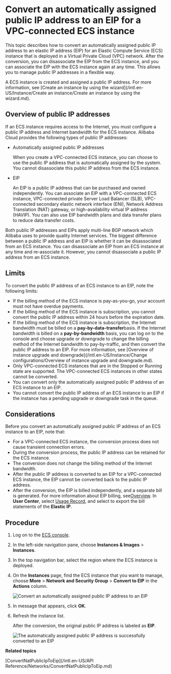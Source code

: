 # Convert an automatically assigned public IP address to an EIP for a VPC-connected ECS instance

This topic describes how to convert an automatically assigned public IP address to an elastic IP address \(EIP\) for an Elastic Compute Service \(ECS\) instance that is deployed in a Virtual Private Cloud \(VPC\) network. After the conversion, you can disassociate the EIP from the ECS instance, and you can associate the EIP with the ECS instance again at any time. This allows you to manage public IP addresses in a flexible way.

A ECS instance is created and assigned a public IP address. For more information, see [Create an instance by using the wizard](/intl.en-US/Instance/Create an instance/Create an instance by using the wizard.md).

## Overview of public IP addresses

If an ECS instance requires access to the Internet, you must configure a public IP address and Internet bandwidth for the ECS instance. Alibaba Cloud provides the following types of public IP addresses:

-   Automatically assigned public IP addresses

    When you create a VPC-connected ECS instance, you can choose to use the public IP address that is automatically assigned by the system. You cannot disassociate this public IP address from the ECS instance.

-   EIP

    An EIP is a public IP address that can be purchased and owned independently. You can associate an EIP with a VPC-connected ECS instance, VPC-connected private Server Load Balancer \(SLB\), VPC-connected secondary elastic network interface \(ENI\), Network Address Translation \(NAT\) gateway, or high-availability virtual IP address \(HAVIP\). You can also use EIP bandwidth plans and data transfer plans to reduce data transfer costs.


Both public IP addresses and EIPs apply multi-line BGP network which Alibaba uses to provide quality Internet services. The biggest difference between a public IP address and an EIP is whether it can be disassociated from an ECS instance. You can disassociate an EIP from an ECS instance at any time and re-associate it. However, you cannot disassociate a public IP address from an ECS instance.

## Limits

To convert the public IP address of an ECS instance to an EIP, note the following limits:

-   If the billing method of the ECS instance is pay-as-you-go, your account must not have overdue payments.
-   If the billing method of the ECS instance is subscription, you cannot convert the public IP address within 24 hours before the expiration date.
-   If the billing method of the ECS instance is subscription, the Internet bandwidth must be billed on a **pay-by-data-transfer**basis. If the Internet bandwidth is billed on a **pay-by-bandwidth** basis, you can log on to the console and choose upgrade or downgrade to change the billing method of the Internet bandwidth to pay-by-traffic, and then convert the public IP address to an EIP. For more information, see [Overview of instance upgrade and downgrade](/intl.en-US/Instance/Change configurations/Overview of instance upgrade and downgrade.md).
-   Only VPC-connected ECS instances that are in the Stopped or Running state are supported. The VPC-connected ECS instances in other states cannot be converted.
-   You can convert only the automatically assigned public IP address of an ECS instance to an EIP.
-   You cannot convert the public IP address of an ECS instance to an EIP if the instance has a pending upgrade or downgrade task in the queue.

## Considerations

Before you convert an automatically assigned public IP address of an ECS instance to an EIP, note that:

-   For a VPC-connected ECS instance, the conversion process does not cause transient connection errors.
-   During the conversion process, the public IP address can be retained for the ECS instance.
-   The conversion does not change the billing method of the Internet bandwidth.
-   After the public IP address is converted to an EIP for a VPC-connected ECS instance, the EIP cannot be converted back to the public IP address.
-   After the conversion, the EIP is billed independently, and a separate bill is generated. For more information about EIP billing, see[Overview](/intl.en-US/Pricing/Overview.md). In **User Center**, select [Usage Record](https://billing.console.aliyun.com/#/usage/record), and select to export the bill statements of the **Elastic IP**.

## Procedure

1.  Log on to the [ECS console](https://ecs.console.aliyun.com/#/home).

2.  In the left-side navigation pane, choose **Instances & Images** \> **Instances**.

3.  In the top navigation bar, select the region where the ECS instance is deployed.

4.  On the **Instances** page, find the ECS instance that you want to manage, choose **More** \> **Network and Security Group** \> **Convert to EIP** in the **Actions** column.

    ![Convert an automatically assigned public IP address to an EIP](https://static-aliyun-doc.oss-accelerate.aliyuncs.com/assets/img/en-US/8815679161/p88779.png)

5.  In message that appears, click **OK**.

6.  Refresh the instance list.

    After the conversion, the original public IP address is labeled as **EIP**.

    ![The automatically assigned public IP address is successfully converted to an EIP](https://static-aliyun-doc.oss-accelerate.aliyuncs.com/assets/img/en-US/2905958951/p88777.png)


**Related topics**  


[ConvertNatPublicIpToEip](/intl.en-US/API Reference/Networks/ConvertNatPublicIpToEip.md)

